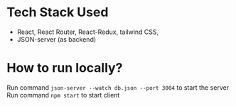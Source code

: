 # Tech Stack Used
- React, React Router, React-Redux, tailwind CSS, 
- JSON-server (as backend)

# How to run locally?
Run command ```json-server --watch db.json --port 3004``` to start the server
Run command ```npm start``` to start client
